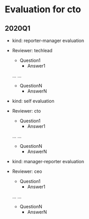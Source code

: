 
# Evaluation for cto

## 2020Q1

  * kind: reporter-manager evaluation
  * Reviewer: techlead

    * Question1
      * Answer1

    ...
    ...

    * QuestionN
      * AnswerN

  * kind: self evaluation
  * Reviewer: cto

    * Question1
      * Answer1

    ...
    ...

    * QuestionN
      * AnswerN

  * kind: manager-reporter evaluation
  * Reviewer: ceo

    * Question1
      * Answer1

    ...
    ...

    * QuestionN
      * AnswerN
